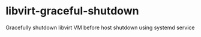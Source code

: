 # libvirt-graceful-shutdown
Gracefully shutdown libvirt VM before host shutdown using systemd service
